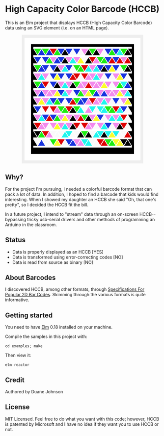 # High Capacity Color Barcode (HCCB)

This is an Elm project that displays HCCB (High Capacity Color Barcode) data using an SVG element (i.e. on an HTML page).

<div align="center"><img src="docs/hccb-sample.png" width="396" height="420"></div>

## Why?

For the project I'm pursuing, I needed a colorful barcode format that can pack a lot of data. In addition, I hoped to find a barcode that kids would find interesting. When I showed my daughter an HCCB she said "Oh, that one's pretty", so I decided the HCCB fit the bill.

In a future project, I intend to "stream" data through an on-screen HCCB--bypassing tricky usb-serial drivers and other methods of programming an Arduino in the classroom.

## Status

- Data is properly displayed as an HCCB [YES]
- Data is transformed using error-correcting codes [NO]
- Data is read from source as binary [NO]

## About Barcodes

I discovered HCCB, among other formats, through [Specifications For Popular 2D Bar Codes](http://www.adams1.com/stack.html). Skimming through the various formats is quite informative.

## Getting started

You need to have [Elm](http://elm-lang.org/) 0.18 installed on your machine.

Compile the samples in this project with:

    cd examples; make

Then view it:

    elm reactor

## Credit

Authored by Duane Johnson

## License

MIT Licensed. Feel free to do what you want with this code; however, HCCB is patented by Microsoft and I have no idea if they want you to use HCCB or not.
